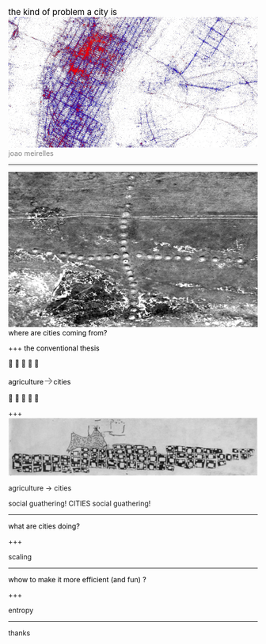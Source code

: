 
<span style="color:black; font-size: 1.2em;">the kind of problem a city is</span>
<br>
![eric_fischer](pics/erichfischer.jpg)
<br>
<span style="color:gray; font-size: 1em;">joao meirelles</span>

---
![ancient1](pics/ancient2_nasa.jpg)
<span style="color:black; font-size: 1em;">where are cities coming from?</span>
<br>

+++
<span style="color:black; font-size: 1em;">the conventional thesis</span>
<br>

:seedling: :seedling: :seedling: :seedling: :seedling:


<span style="color:black; font-size: 1em;">agriculture</span><span style="color:grey; font-size: 1.5em;">-></span><span style="color:black; font-size: 1em;">cities</span>


:seedling: :seedling: :seedling: :seedling: :seedling:

+++
![ancient1](pics/catal_map_1964.png)

agriculture -> cities


social guathering!
CITIES
social guathering!

---

<span style="color:black; font-size: 1em;">what are cities doing?</span>
<br>

+++

scaling

---

<span style="color:black; font-size: 1em;">whow to make it more efficient (and fun) ?</span>
<br>

+++

entropy

---
thanks
